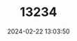 ---
title: "13234"
category: "Mesomys hispidus"
draft: false
date: 2024-02-22 13:03:50
languages:
  English: ["Spiny Tree Rat"]
---